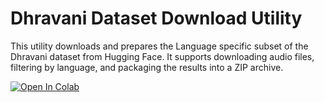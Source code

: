 # Dhravani Dataset Download Utility

This utility downloads and prepares the Language specific subset of the Dhravani dataset from Hugging Face. It supports downloading audio files, filtering by language, and packaging the results into a ZIP archive.

[![Open In Colab](https://colab.research.google.com/assets/colab-badge.svg)](https://colab.research.google.com/github/COIL-D/Utility/blob/main/dhravani/unofficial_dataset_download_method.ipynb)
